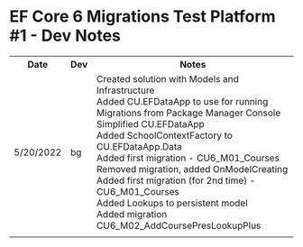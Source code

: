 # EF Core 6 Migrations Test Platform #1 - Dev Notes

<table>
    <tr>
        <th>Date</th><th>Dev</th>
		<th>Notes</th>
    </tr>
    <tr>
        <td>5/20/2022</td><td>bg</td>
		<td>
            Created solution with Models and Infrastructure<br/>
            Added CU.EFDataApp to use for running Migrations from Package Manager Console<br/> 
            Simplified CU.EFDataApp<br/>
            Added SchoolContextFactory to CU.EFDataApp.Data<br/>
            Added first migration - CU6_M01_Courses<br/>
            Removed migration, added OnModelCreating<br/>
            Added first migration (for 2nd time) - CU6_M01_Courses<br/>
            Added Lookups to persistent model<br/>
            Added migration CU6_M02_AddCoursePresLookupPlus<br/>
		</td>
    </tr>
    <tr>
        <td></td><td></td>
		<td>
		</td>
    </tr>
</table>
